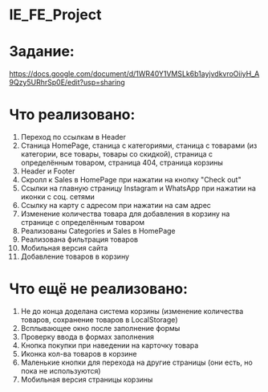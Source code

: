 # IE_FE_Project

# Задание:
https://docs.google.com/document/d/1WR40Y1VMSLk6b1ayjvdkvroOiiyH_A9Qzy5URhrSp0E/edit?usp=sharing

# Что реализовано:
1) Переход по ссылкам в Header
2) Станица HomePage, станица с категориями, станица с товарами (из категории, все товары, товары со скидкой), страница с определённым товаром, страница 404, страница корзины
3) Header и Footer
4) Скролл к Sales в HomePage при нажатии на кнопку "Check out"
5) Ссылки на главную страницу Instagram и WhatsApp при нажатии на иконки с соц. сетями
6) Ссылку на карту с адресом при нажатии на сам адрес
7) Изменение количества товара для добавления в корзину на странице с определённым товаром
8) Реализованы Categories и Sales в HomePage
9) Реализована фильтрация товаров
10) Мобильная версия сайта
11) Добавление товаров в корзину

# Что ещё не реализовано:
1) Не до конца доделана система корзины (изменение количества товаров, сохранение товаров в LocalStorage)
2) Всплывающее окно после заполнение формы
3) Проверку ввода в формах заполнения
4) Кнопка покупки при наведении на карточку товара
5) Иконка кол-ва товаров в корзине
6) Маленькие кнопки для перехода на другие страницы (они есть, но пока не используются)
7) Мобильная версия страницы корзины
